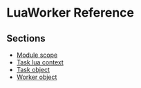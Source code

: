 # LuaWorker Reference

## Sections
* [Module scope](LuaReferenceSections/LuaWorkerModule.md)
* [Task lua context](LuaReferenceSections/LuaTaskContext.md)
* [Task object](LuaReferenceSections/LuaTask.md)
* [Worker object](LuaReferenceSections/LuaWorker.md)
